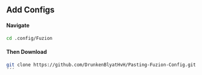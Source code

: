 ## Add Configs

#### Navigate
```bash
cd .config/Fuzion
```
#### Then Download
```bash
git clone https://github.com/DrunkenBlyatHvH/Pasting-Fuzion-Config.git
´´´
